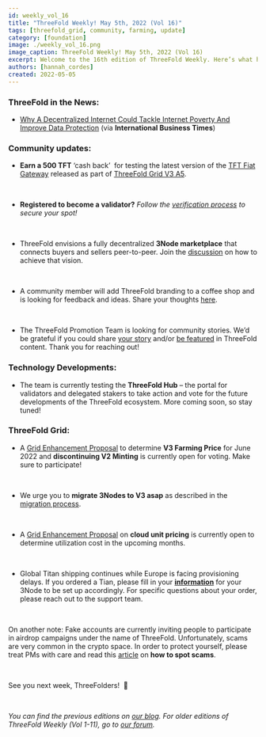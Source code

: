 ```yaml
---
id: weekly_vol_16
title: "ThreeFold Weekly! May 5th, 2022 (Vol 16)"
tags: [threefold_grid, community, farming, update]
category: [foundation]
image: ./weekly_vol_16.png
image_caption: ThreeFold Weekly! May 5th, 2022 (Vol 16)
excerpt: Welcome to the 16th edition of ThreeFold Weekly. Here’s what happened in the ThreeFold universe last week.
authors: [hannah_cordes]
created: 2022-05-05
---
```


### ThreeFold in the News:

* [Why A Decentralized Internet Could Tackle Internet Poverty And Improve Data Protection](https://threefold.io/news/post/threefold_ibt/) (via **International Business Times**)

### Community updates:

* **Earn a 500 TFT** ‘cash back’  for testing the latest version of the [TFT Fiat Gateway](https://forum.threefold.io/t/tft-fiat-gateway-beta-testing-program/2746) released as part of [ThreeFold Grid V3 A5](https://forum.threefold.io/t/threefold-product-updates-tfgrid-v3-a-5-april-2022/2713?u=hannahcordes).

<br/>

* **Registered to become a validator?** *Follow the [verification process](https://forum.threefold.io/t/the-threefold-validators-verification-process/2276) to secure your spot!*

<br/>

* ThreeFold envisions a fully decentralized **3Node marketplace** that connects buyers and sellers peer-to-peer. Join the [discussion](https://forum.threefold.io/t/3node-marketplace-how-do-we-further-decentralize/2752?u=hannahcordes) on how to achieve that vision.

<br/>

* A community member will add ThreeFold branding to a coffee shop and is looking for feedback and ideas. Share your thoughts [here](https://forum.threefold.io/t/if-bitcoin-is-resumed-in-one-word-as-hope-what-tft-would-be/2725/10).

<br/>

* The ThreeFold Promotion Team is looking for community stories. We’d be grateful if you could share [your story](https://forum.threefold.io/t/looking-for-farmer-stories-to-share-with-the-world/2398?u=hannahcordes) and/or [be featured](https://forum.threefold.io/t/looking-for-people-to-feature-in-threefold-content-its-super-simple/2636/3) in ThreeFold content. Thank you for reaching out!

### Technology Developments: 

* The team is currently testing the **ThreeFold Hub** – the portal for validators and delegated stakers to take action and vote for the future developments of the ThreeFold ecosystem. More coming soon, so stay tuned! 

### ThreeFold Grid:

* A [Grid Enhancement Proposal](https://forum.threefold.io/t/gep-farming-v3-start-price-june-2022-and-v2-minting/2745?u=hannahcordes) to determine **V3 Farming Price** for June 2022 and **discontinuing V2 Minting** is currently open for voting. Make sure to participate!

<br/>

* We urge you to **migrate 3Nodes to V3 asap** as described in the [migration process](https://forum.threefold.io/t/farming-migration-grid-v2-v3/2143?u=hannahcordes).

<br/>

* A [Grid Enhancement Proposal](https://forum.threefold.io/t/gep-for-tfgrid-pricing/2772?u=hannahcordes) on **cloud unit pricing** is currently open to determine utilization cost in the upcoming months.

<br/>

* Global Titan shipping continues while Europe is facing provisioning delays. If you ordered a Tian, please fill in your **[information](https://forum.threefold.io/t/creating-your-v3-farm-required-for-open-unshipped-orders/2144)** for your 3Node to be set up accordingly. For specific questions about your order, please reach out to the support team.

<br/>

On another note: Fake accounts are currently inviting people to participate in airdrop campaigns under the name of ThreeFold. Unfortunately, scams are very common in the crypto space. In order to protect yourself, please treat PMs with care and read this [article](https://medium.com/the-capital/cryptocurrency-airdrop-scams-how-to-spot-them-and-avoid-being-a-victim-38172ad91b2d) on **how to spot scams**.

<br/>

See you next week, ThreeFolders!  🙌 

<br/>

*You can find the previous editions on [our blog](https://threefold.io/blog). For older editions of ThreeFold Weekly (Vol 1-11), go to [our forum](https://forum.threefold.io/c/ecosystem-developments/41).*
